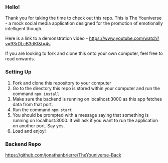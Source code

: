 ### Hello!
Thank you for taking the time to check out this repo. This is The Youniverse - a mock social media application designed for the promotion of emotionally intelligent though. 

Here is a link to a demonstration video - https://www.youtube.com/watch?v=93rDLcB3dKI&t=4s

If you are looking to fork and clone this onto your own computer, feel free to read onwards. 

### Setting Up 

1. Fork and clone this repository to your computer
2. Go to the directory this repo is stored within your computer and run the command `npm install`
3. Make sure the backend is running on localhost:3000 as this app fetches data from that port.
4. Run the command `npm start`
5. You should be prompted with a message saying that something is running on localhost:3000. It will ask if you want to run the application on another port. Say yes. 
6. Load and enjoy! 


### Backend Repo 

https://github.com/jonathanbrierre/TheYouniverse-Back
